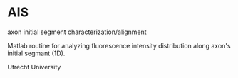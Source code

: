AIS
===
axon initial segment characterization/alignment

Matlab routine for analyzing fluorescence intensity distribution along axon's initial segmant (1D).

Utrecht University
